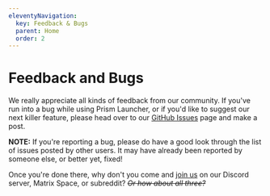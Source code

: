 ```yaml
---
eleventyNavigation:
  key: Feedback & Bugs
  parent: Home
  order: 2
---
```


# Feedback and Bugs

We really appreciate all kinds of feedback from our community. If you've run into a bug while using Prism Launcher, or if you'd like to suggest our next killer feature, please head over to our [GitHub Issues](https://github.com/PrismLauncher/PrismLauncher/issues) page and make a post.

**NOTE:** If you're reporting a bug, please do have a good look through the list of issues posted by other users. It may have already been reported by someone else, or better yet, fixed!

Once you're done there, why don't you come and [join us](https://prismlauncher.org/#get-involved) on our Discord server, Matrix Space, or subreddit? ~~*Or how about all three?*~~
